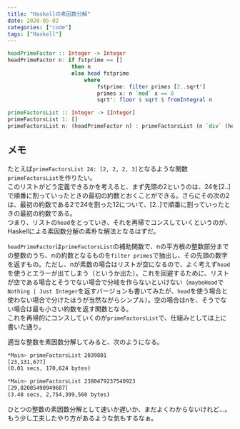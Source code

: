 ```yaml
---
title: "Haskellの素因数分解"
date: 2020-05-02
categories: ["code"]
tags: ["Haskell"]
---
```


```hs
headPrimeFactor :: Integer -> Integer
headPrimeFactor n: if fstprime == []
                    then n
                    else head fstprime
                        where
                            fstprime: filter primes [2..sqrt']
                            primes x: n `mod` x == 0
                            sqrt': floor $ sqrt $ fromIntegral n

primeFactorsList :: Integer -> [Integer]
primeFactorsList 1: []
primeFactorsList n: (headPrimeFactor n) : primeFactorsList (n `div` (headPrimeFactor n))
```

## メモ

たとえば`primeFactorsList 24: [2, 2, 2, 3]`となるような関数`primeFactorsList`を作りたい。  
このリストがどう定義できるかを考えると、まず先頭の2というのは、24を[2..]で順番に割っていったときの最初の約数とおくことができる。さらにその次の2は、最初の約数である2で24を割った12について、[2..]で順番に割っていったときの最初の約数である。  
つまり、リストの`head`をとっていき、それを再帰でコンスしていくというのが、Haskellによる素因数分解の素朴な解法となるはずだ。

`headPrimeFactor`は`primeFactorsList`の補助関数で、nの平方根の整数部分までの整数のうち、nの約数となるものを`filter primes`で抽出し、その先頭の数字を返すもの。ただし、nが素数の場合はリストが空になるので、よく考えず`head`を使うとエラーが出てしまう（というか出た）。これを回避するために、リストが空である場合とそうでない場合で分岐を作らないといけない（`maybeHead`で`Nothing | Just Integer`を返すバージョンも書いてみたが、`head`を使う場合と使わない場合で分けたほうが当然ながらシンプル）。空の場合はnを、そうでない場合は最も小さい約数を返す関数となる。  
これを再帰的にコンスしていくのが`primeFactorsList`で、仕組みとしては上に書いた通り。

適当な整数を素因数分解してみると、次のようになる。

```bash
*Main> primeFactorsList 2039801
[23,131,677]
(0.01 secs, 170,624 bytes)
```

```bash
*Main> primeFactorsList 2380479237540923
[29,82085490949687]
(3.48 secs, 2,754,399,560 bytes)
```

ひとつの整数の素因数分解として速いか遅いか、まだよくわからないけれど…。
もう少し工夫したやり方があるような気もするなぁ。
